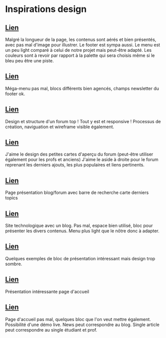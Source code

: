 # Inspirations design

## [Lien](https://www.behance.net/gallery/134058767/Pre-School-Landing-Page?tracking_source=search_projects%7Cwebsite%20design%20school%20web)

Malgré la longueur de la page, les contenus sont aérés et bien présentés, avec pas mal d'image pour illustrer. Le footer est sympa aussi.
Le menu est un peu light comparé à celui de notre projet mais peut-être adapté.
Les couleurs sont à revoir par rapport à la palette qui sera choisis même si le bleu peu être une piste.

## [Lien](https://www.behance.net/gallery/102367039/Website-Design-for-Highschool?tracking_source=search_projects%7Cwebsite%20design%20highschool%20web)

Méga-menu pas mal, blocs différents bien agencés, champs newsletter du footer ok.

## [Lien](https://www.behance.net/gallery/130548005/Responsive-Website-Redesign-of-NGO-A-UX-Casestudy?tracking_source=search_projects%7Cwebsite%20design%20forum)

Design et structure d'un forum top ! Tout y est et responsive ! Processus de création, naviguation et wireframe visible également.

## [Lien](https://www.behance.net/gallery/151390531/WP-Tech-Forum-Website-1?tracking_source=search_projects%7Cwebsite%20design%20forum)

J'aime le design des petites cartes d'aperçu du forum (peut-être utiliser également pour les profs et anciens)
J'aime le aside à droite pour le forum reprenant les derniers ajouts, les plus populaires et liens pertinents.

## [Lien](https://www.behance.net/gallery/146503165/Blog-Web-Design-?tracking_source=search_projects%7Cwebsite%20design%20blog)

Page présentation blog/forum avec barre de recherche carte derniers topics

## [Lien](https://www.behance.net/gallery/143766649/Unitech-Modern-Technology-Website?tracking_source=search_projects%7Cwebsite%20design%20blog%20school)

Site technologique avec un blog. Pas mal, espace bien utilisé, bloc pour présenter les divers contenus. Menu plus light que le nôtre donc à adapter.

## [Lien](https://www.behance.net/gallery/118079669/UI-UX-Design-of-Online-School-Website?tracking_source=search_projects%7Cwebsite%20design%20blog%20school)

Quelques exemples de bloc de présentation intéressant mais design trop sombre.

## [Lien](https://www.behance.net/gallery/68583603/Website-for-Language-school-Web-Design)

Présentation intéressante page d'accueil

## [Lien](https://www.behance.net/gallery/17485027/University-Education-Theme-for-School-College)

Page d'accueil pas mal, quelques bloc que l'on veut mettre également. Possibilité d'une démo live.
News peut correspondre au blog.
Single article peut correspondre au single étudiant et prof.

